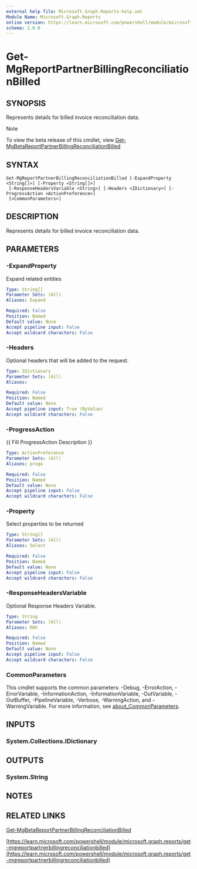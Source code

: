 ```yaml
---
external help file: Microsoft.Graph.Reports-help.xml
Module Name: Microsoft.Graph.Reports
online version: https://learn.microsoft.com/powershell/module/microsoft.graph.reports/get-mgreportpartnerbillingreconciliationbilled
schema: 2.0.0
---
```


# Get-MgReportPartnerBillingReconciliationBilled

## SYNOPSIS
Represents details for billed invoice reconciliation data.

> [!NOTE]
> To view the beta release of this cmdlet, view [Get-MgBetaReportPartnerBillingReconciliationBilled](/powershell/module/Microsoft.Graph.Beta.Reports/Get-MgBetaReportPartnerBillingReconciliationBilled?view=graph-powershell-beta)

## SYNTAX

```
Get-MgReportPartnerBillingReconciliationBilled [-ExpandProperty <String[]>] [-Property <String[]>]
 [-ResponseHeadersVariable <String>] [-Headers <IDictionary>] [-ProgressAction <ActionPreference>]
 [<CommonParameters>]
```

## DESCRIPTION
Represents details for billed invoice reconciliation data.

## PARAMETERS

### -ExpandProperty
Expand related entities

```yaml
Type: String[]
Parameter Sets: (All)
Aliases: Expand

Required: False
Position: Named
Default value: None
Accept pipeline input: False
Accept wildcard characters: False
```

### -Headers
Optional headers that will be added to the request.

```yaml
Type: IDictionary
Parameter Sets: (All)
Aliases:

Required: False
Position: Named
Default value: None
Accept pipeline input: True (ByValue)
Accept wildcard characters: False
```

### -ProgressAction
{{ Fill ProgressAction Description }}

```yaml
Type: ActionPreference
Parameter Sets: (All)
Aliases: proga

Required: False
Position: Named
Default value: None
Accept pipeline input: False
Accept wildcard characters: False
```

### -Property
Select properties to be returned

```yaml
Type: String[]
Parameter Sets: (All)
Aliases: Select

Required: False
Position: Named
Default value: None
Accept pipeline input: False
Accept wildcard characters: False
```

### -ResponseHeadersVariable
Optional Response Headers Variable.

```yaml
Type: String
Parameter Sets: (All)
Aliases: RHV

Required: False
Position: Named
Default value: None
Accept pipeline input: False
Accept wildcard characters: False
```

### CommonParameters
This cmdlet supports the common parameters: -Debug, -ErrorAction, -ErrorVariable, -InformationAction, -InformationVariable, -OutVariable, -OutBuffer, -PipelineVariable, -Verbose, -WarningAction, and -WarningVariable. For more information, see [about_CommonParameters](http://go.microsoft.com/fwlink/?LinkID=113216).

## INPUTS

### System.Collections.IDictionary
## OUTPUTS

### System.String
## NOTES

## RELATED LINKS
[Get-MgBetaReportPartnerBillingReconciliationBilled](/powershell/module/Microsoft.Graph.Beta.Reports/Get-MgBetaReportPartnerBillingReconciliationBilled?view=graph-powershell-beta)

[https://learn.microsoft.com/powershell/module/microsoft.graph.reports/get-mgreportpartnerbillingreconciliationbilled](https://learn.microsoft.com/powershell/module/microsoft.graph.reports/get-mgreportpartnerbillingreconciliationbilled)





